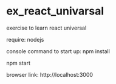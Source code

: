 # ex_react_univarsal
exercise to learn react universal

require: nodejs

console command to start up: 
npm install

npm start

browser link: http://localhost:3000
